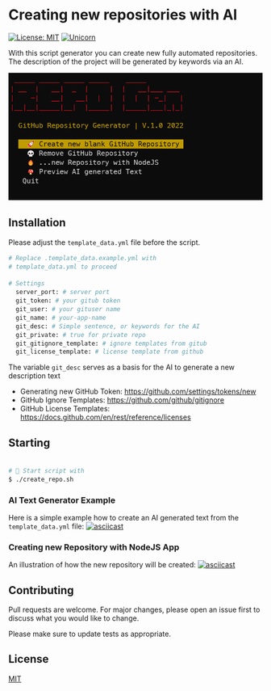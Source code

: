 # Creating new repositories with AI
[![License: MIT](https://img.shields.io/badge/License-MIT-yellow.svg)](https://github.com/kori2000/telegram-bot/blob/main/LICENSE)
[![Unicorn](https://img.shields.io/badge/nyancat-approved-ff69b4.svg)](https://www.youtube.com/watch?v=QH2-TGUlwu4)

With this script generator you can create new fully automated repositories. The description of the project will be generated by keywords via an AI.

![Test Image 1](create_repo_bash.png)

## Installation

Please adjust the `template_data.yml` file before the script.

```bash
# Replace .template_data.example.yml with 
# template_data.yml to proceed

# Settings
  server_port: # server port
  git_token: # your gitub token
  git_user: # your gituser name
  git_name: # your-app-name
  git_desc: # Simple sentence, or keywords for the AI
  git_private: # true for private repo
  git_gitignore_template: # ignore templates from gitub
  git_license_template: # license template from github

```

The variable `git_desc` serves as a basis for the AI to generate a new description text

- Generating new GitHub Token: https://github.com/settings/tokens/new
- GitHub Ignore Templates: https://github.com/github/gitignore
- GitHub License Templates: https://docs.github.com/en/rest/reference/licenses

## Starting

```bash

# 🚀 Start script with
$ ./create_repo.sh

```

### AI Text Generator Example
Here is a simple example how to create an AI generated text from the `template_data.yml` file:
[![asciicast](https://asciinema.org/a/488687.svg)](https://asciinema.org/a/488687)


### Creating new Repository with NodeJS App
An illustration of how the new repository will be created:
[![asciicast](https://asciinema.org/a/488688.svg)](https://asciinema.org/a/488688)

## Contributing
Pull requests are welcome. For major changes, please open an issue first to discuss what you would like to change.

Please make sure to update tests as appropriate.

## License
[MIT](https://choosealicense.com/licenses/mit/)